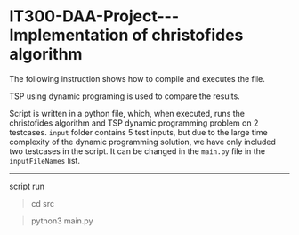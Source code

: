 # IT300-DAA-Project---Implementation of christofides algorithm

The following instruction shows how to compile and executes the file.

TSP using dynamic programing is used to compare the results.

Script is written in a python file, which, when executed, runs the christofides algorithm and TSP dynamic programming problem on 2 testcases. `input` folder contains 5 test inputs, but due to the large time complexity of the dynamic programming solution, we have only included two testcases in the script. It can be changed in the `main.py` file in the `inputFileNames` list.

---------------------------------------------------------------------------------


script run
> cd src

> python3 main.py

